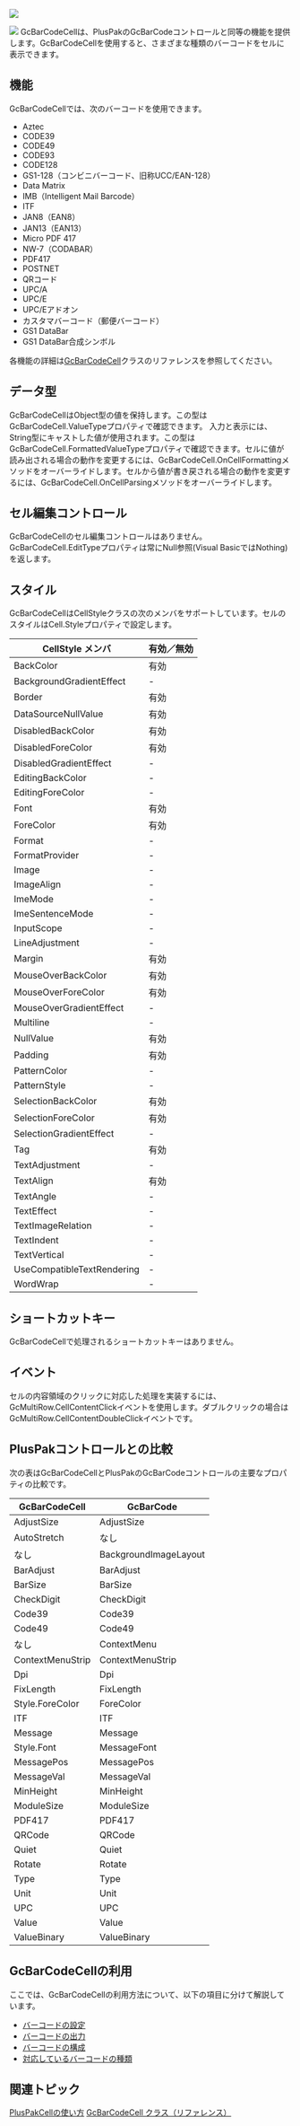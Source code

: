 ![](/DOCUMENT_SITE_LINK_PREFIX_HERE/document-site-files/images/f148c511-6e98-4b55-9904-150a375d5825/images/overview/pluspakcell_gcbarcodecell1.png)

![](/DOCUMENT_SITE_LINK_PREFIX_HERE/document-site-files/images/f148c511-6e98-4b55-9904-150a375d5825/images/overview/pluspakcell_gcbarcodecell2.png)
GcBarCodeCellは、PlusPakのGcBarCodeコントロールと同等の機能を提供します。GcBarCodeCellを使用すると、さまざまな種類のバーコードをセルに表示できます。

## 機能

GcBarCodeCellでは、次のバーコードを使用できます。

* Aztec
* CODE39
* CODE49
* CODE93
* CODE128
* GS1-128（コンビニバーコード、旧称UCC/EAN-128）
* Data Matrix
* IMB（Intelligent Mail Barcode）
* ITF
* JAN8（EAN8）
* JAN13（EAN13）
* Micro PDF 417
* NW-7（CODABAR）
* PDF417
* POSTNET
* QRコード
* UPC/A
* UPC/E
* UPC/Eアドオン
* カスタマバーコード（郵便バーコード）
* GS1 DataBar
* GS1 DataBar合成シンボル

各機能の詳細は[GcBarCodeCell](gcdocsite__documentlink?toc-item-id=8f16addf-62b2-4217-9107-6ed8aa6f0b96)クラスのリファレンスを参照してください。

## データ型

GcBarCodeCellはObject型の値を保持します。この型はGcBarCodeCell.ValueTypeプロパティで確認できます。
入力と表示には、String型にキャストした値が使用されます。この型はGcBarCodeCell.FormattedValueTypeプロパティで確認できます。セルに値が読み出される場合の動作を変更するには、GcBarCodeCell.OnCellFormattingメソッドをオーバーライドします。セルから値が書き戻される場合の動作を変更するには、GcBarCodeCell.OnCellParsingメソッドをオーバーライドします。

## セル編集コントロール

GcBarCodeCellのセル編集コントロールはありません。GcBarCodeCell.EditTypeプロパティは常にNull参照(Visual BasicではNothing)を返します。

## スタイル

GcBarCodeCellはCellStyleクラスの次のメンバをサポートしています。セルのスタイルはCell.Styleプロパティで設定します。

| CellStyle メンバ | 有効／無効 |
| ------------- | ----- |
| BackColor | 有効 |
| BackgroundGradientEffect | - |
| Border | 有効 |
| DataSourceNullValue | 有効 |
| DisabledBackColor | 有効 |
| DisabledForeColor | 有効 |
| DisabledGradientEffect | - |
| EditingBackColor | - |
| EditingForeColor | - |
| Font | 有効 |
| ForeColor | 有効 |
| Format | - |
| FormatProvider | - |
| Image | - |
| ImageAlign | - |
| ImeMode | - |
| ImeSentenceMode | - |
| InputScope | - |
| LineAdjustment | - |
| Margin | 有効 |
| MouseOverBackColor | 有効 |
| MouseOverForeColor | 有効 |
| MouseOverGradientEffect | - |
| Multiline | - |
| NullValue | 有効 |
| Padding | 有効 |
| PatternColor | - |
| PatternStyle | - |
| SelectionBackColor | 有効 |
| SelectionForeColor | 有効 |
| SelectionGradientEffect | - |
| Tag | 有効 |
| TextAdjustment | - |
| TextAlign | 有効 |
| TextAngle | - |
| TextEffect | - |
| TextImageRelation | - |
| TextIndent | - |
| TextVertical | - |
| UseCompatibleTextRendering | - |
| WordWrap | - |

## ショートカットキー

GcBarCodeCellで処理されるショートカットキーはありません。

## イベント

セルの内容領域のクリックに対応した処理を実装するには、GcMultiRow.CellContentClickイベントを使用します。ダブルクリックの場合はGcMultiRow.CellContentDoubleClickイベントです。

## PlusPakコントロールとの比較

次の表はGcBarCodeCellとPlusPakのGcBarCodeコントロールの主要なプロパティの比較です。

| GcBarCodeCell | GcBarCode |
| ------------- | --------- |
| AdjustSize | AdjustSize |
| AutoStretch | なし |
| なし | BackgroundImageLayout |
| BarAdjust | BarAdjust |
| BarSize | BarSize |
| CheckDigit | CheckDigit |
| Code39 | Code39 |
| Code49 | Code49 |
| なし | ContextMenu |
| ContextMenuStrip | ContextMenuStrip |
| Dpi | Dpi |
| FixLength | FixLength |
| Style.ForeColor | ForeColor |
| ITF | ITF |
| Message | Message |
| Style.Font | MessageFont |
| MessagePos | MessagePos |
| MessageVal | MessageVal |
| MinHeight | MinHeight |
| ModuleSize | ModuleSize |
| PDF417 | PDF417 |
| QRCode | QRCode |
| Quiet | Quiet |
| Rotate | Rotate |
| Type | Type |
| Unit | Unit |
| UPC | UPC |
| Value | Value |
| ValueBinary | ValueBinary |

## GcBarCodeCellの利用

ここでは、GcBarCodeCellの利用方法について、以下の項目に分けて解説しています。

* [バーコードの設定](gcdocsite__documentlink?toc-item-id=f7203485-5296-48cc-854f-d1aff19e8561)
* [バーコードの出力](gcdocsite__documentlink?toc-item-id=21448e0d-5c0d-4a85-b328-54853013e6b3)
* [バーコードの構成](gcdocsite__documentlink?toc-item-id=5c78afef-1cb6-4cbe-8641-627139f5de36)
* [対応しているバーコードの種類](gcdocsite__documentlink?toc-item-id=c2475304-dee9-44c7-91b5-242a0f03678a)

## 関連トピック

[PlusPakCellの使い方](gcdocsite__documentlink?toc-item-id=f3782c2d-37c3-407d-9aaf-2a64d3af122f)
[GcBarCodeCell クラス（リファレンス）](gcdocsite__documentlink?toc-item-id=8f16addf-62b2-4217-9107-6ed8aa6f0b96)